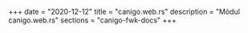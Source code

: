 +++
date        = "2020-12-12"
title       = "canigo.web.rs"
description = "Mòdul canigo.web.rs"
sections    = "canigo-fwk-docs"
+++